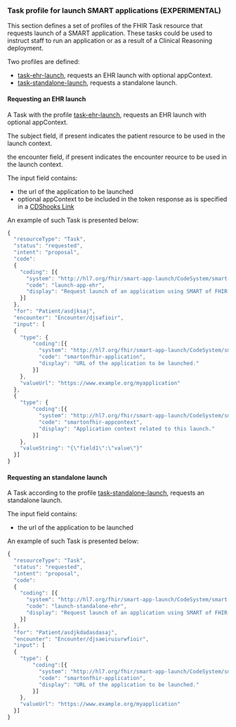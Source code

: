 ### Task profile for launch SMART applications (EXPERIMENTAL)


This section defines a set of profiles of the FHIR Task resource that requests launch of a SMART application. These tasks could be used to instruct staff to run an application or as a result of a Clinical Reasoning deployment.

Two profiles are defined:

* [task-ehr-launch](StructureDefinition-task-ehr-launch.html), requests an EHR launch with optional appContext.
* [task-standalone-launch](StructureDefinition-task-standalone-launch.html), requests a standalone launch.

#### Requesting an EHR launch

A Task with the profile [task-ehr-launch](StructureDefinition-task-ehr-launch.html), requests an EHR launch with optional appContext.

The subject field, if present indicates the patient resource to be used in the launch context.

the encounter field, if present indicates the encounter reource to be used in the launch context.
 
The input field contains:
* the url of the application to be launched
* optional appContext to be included in the token response as is specified in a [CDShooks Link](https://cds-hooks.org/specification/current/#link)

An example of such Task is presented below: 

```js
{
  "resourceType": "Task",
  "status": "requested",
  "intent": "proposal",
  "code": 
  {
    "coding": [{
      "system": "http://hl7.org/fhir/smart-app-launch/CodeSystem/smart-codes",
      "code": "launch-app-ehr",
      "display": "Request launch of an application using SMART of FHIR EHR launch."
    }]
  },
  "for": "Patient/asdjksaj",
  "encounter": "Encounter/djsafioir",
  "input": [
  {
    "type": {
        "coding":[{
          "system": "http://hl7.org/fhir/smart-app-launch/CodeSystem/smart-codes",
          "code": "smartonfhir-application",
          "display": "URL of the application to be launched."
        }]
    },
    "valueUrl": "https://www.example.org/myapplication"
  },
  {
    "type": {
        "coding":[{
          "system": "http://hl7.org/fhir/smart-app-launch/CodeSystem/smart-codes",
          "code": "smartonfhir-appcontext",
          "display": "Application context related to this launch."
        }]
    },
    "valueString": "{\"field1\":\"value\"}"
  }]
}
```

#### Requesting an standalone launch

A Task according to the profile [task-standalone-launch](StructureDefinition-task-standalone-launch.html), requests an standalone launch.

The input field contains:

* the url of the application to be launched

An example of such Task is presented below: 

```js
{
  "resourceType": "Task",
  "status": "requested",
  "intent": "proposal",
  "code": 
  {
    "coding": [{
      "system": "http://hl7.org/fhir/smart-app-launch/CodeSystem/smart-codes",
      "code": "launch-standalone-ehr",
      "display": "Request launch of an application using SMART of FHIR standalone launch."
    }]
  },
  "for": "Patient/asdjkdadasdasaj",
  "encounter": "Encounter/djsaeiruiurwfioir",
  "input": [
  {
    "type": {
        "coding":[{
          "system": "http://hl7.org/fhir/smart-app-launch/CodeSystem/smart-codes",
          "code": "smartonfhir-application",
          "display": "URL of the application to be launched."
        }]
    },
    "valueUrl": "https://www.example.org/myapplication"
  }]
}
```


